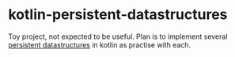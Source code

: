 # kotlin-persistent-datastructures

Toy project, not expected to be useful. Plan is to implement several [persistent datastructures](https://en.wikipedia.org/wiki/Persistent_data_structure) in kotlin as practise with each.